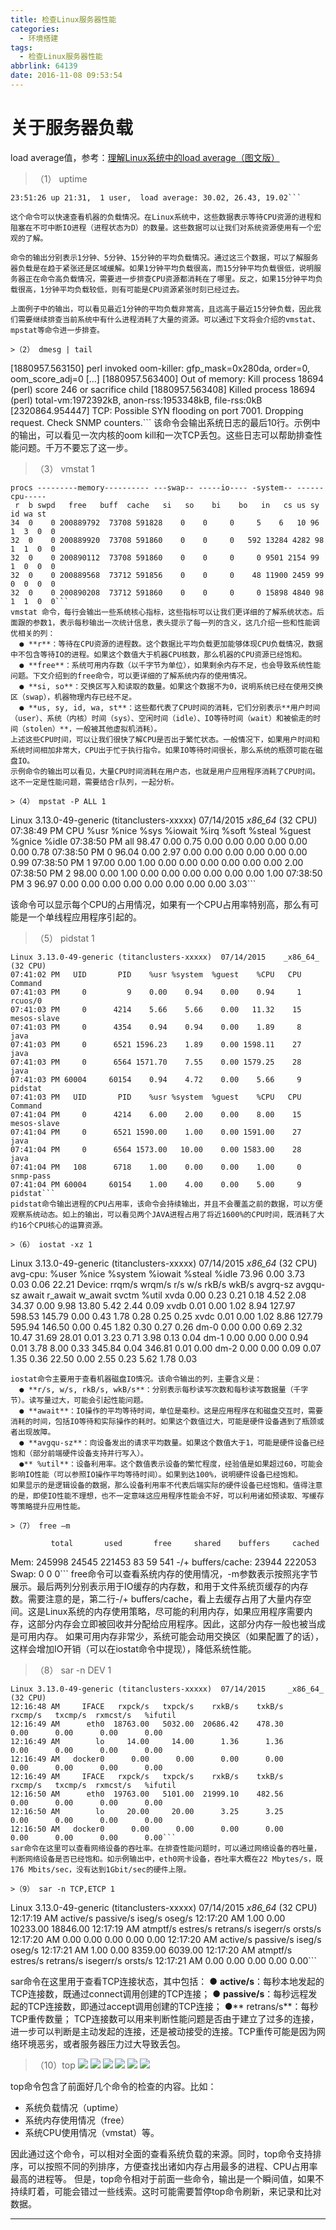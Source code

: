 ```yaml
---
title: 检查Linux服务器性能
categories:
  - 环境搭建
tags:
  - 检查Linux服务器性能
abbrlink: 64139
date: 2016-11-08 09:53:54
---
```


# 关于服务器负载

load average值，参考：[理解Linux系统中的load average（图文版）](http://heipark.iteye.com/blog/1340384)

>（1） uptime

```
23:51:26 up 21:31,  1 user,  load average: 30.02, 26.43, 19.02```

这个命令可以快速查看机器的负载情况。在Linux系统中，这些数据表示等待CPU资源的进程和阻塞在不可中断IO进程（进程状态为D）的数量。这些数据可以让我们对系统资源使用有一个宏观的了解。

命令的输出分别表示1分钟、5分钟、15分钟的平均负载情况。通过这三个数据，可以了解服务器负载是在趋于紧张还是区域缓解。如果1分钟平均负载很高，而15分钟平均负载很低，说明服务器正在命令高负载情况，需要进一步排查CPU资源都消耗在了哪里。反之，如果15分钟平均负载很高，1分钟平均负载较低，则有可能是CPU资源紧张时刻已经过去。

上面例子中的输出，可以看见最近1分钟的平均负载非常高，且远高于最近15分钟负载，因此我们需要继续排查当前系统中有什么进程消耗了大量的资源。可以通过下文将会介绍的vmstat、mpstat等命令进一步排查。

>（2） dmesg | tail

```
[1880957.563150] perl invoked oom-killer: gfp_mask=0x280da, order=0, oom_score_adj=0
[...]
[1880957.563400] Out of memory: Kill process 18694 (perl) score 246 or sacrifice child
[1880957.563408] Killed process 18694 (perl) total-vm:1972392kB, anon-rss:1953348kB, file-rss:0kB
[2320864.954447] TCP: Possible SYN flooding on port 7001. Dropping request.  Check SNMP counters.```
该命令会输出系统日志的最后10行。示例中的输出，可以看见一次内核的oom kill和一次TCP丢包。这些日志可以帮助排查性能问题。千万不要忘了这一步。

>（3） vmstat 1

```
procs ---------memory---------- ---swap-- -----io---- -system-- ------cpu-----
 r  b swpd   free   buff  cache   si   so    bi    bo   in   cs us sy id wa st
34  0    0 200889792  73708 591828    0    0     0     5    6   10 96  1  3  0  0
32  0    0 200889920  73708 591860    0    0     0   592 13284 4282 98  1  1  0  0
32  0    0 200890112  73708 591860    0    0     0     0 9501 2154 99  1  0  0  0
32  0    0 200889568  73712 591856    0    0     0    48 11900 2459 99  0  0  0  0
32  0    0 200890208  73712 591860    0    0     0     0 15898 4840 98  1  1  0  0```
vmstat 命令，每行会输出一些系统核心指标，这些指标可以让我们更详细的了解系统状态。后面跟的参数1，表示每秒输出一次统计信息，表头提示了每一列的含义，这几介绍一些和性能调优相关的列：
  ● **r**：等待在CPU资源的进程数。这个数据比平均负载更加能够体现CPU负载情况，数据中不包含等待IO的进程。如果这个数值大于机器CPU核数，那么机器的CPU资源已经饱和。
  ● **free**：系统可用内存数（以千字节为单位），如果剩余内存不足，也会导致系统性能问题。下文介绍到的free命令，可以更详细的了解系统内存的使用情况。
  ● **si, so**：交换区写入和读取的数量。如果这个数据不为0，说明系统已经在使用交换区（swap），机器物理内存已经不足。
  ● **us, sy, id, wa, st**：这些都代表了CPU时间的消耗，它们分别表示**用户时间（user）、系统（内核）时间（sys）、空闲时间（idle）、IO等待时间（wait）和被偷走的时间（stolen）**，一般被其他虚拟机消耗）。
上述这些CPU时间，可以让我们很快了解CPU是否出于繁忙状态。一般情况下，如果用户时间和系统时间相加非常大，CPU出于忙于执行指令。如果IO等待时间很长，那么系统的瓶颈可能在磁盘IO。
示例命令的输出可以看见，大量CPU时间消耗在用户态，也就是用户应用程序消耗了CPU时间。这不一定是性能问题，需要结合r队列，一起分析。

>（4） mpstat -P ALL 1

```
Linux 3.13.0-49-generic (titanclusters-xxxxx)  07/14/2015  _x86_64_ (32 CPU)
07:38:49 PM  CPU   %usr  %nice   %sys %iowait   %irq  %soft  %steal  %guest  %gnice  %idle
07:38:50 PM  all  98.47   0.00   0.75    0.00   0.00   0.00    0.00    0.00    0.00   0.78
07:38:50 PM    0  96.04   0.00   2.97    0.00   0.00   0.00    0.00    0.00    0.00   0.99
07:38:50 PM    1  97.00   0.00   1.00    0.00   0.00   0.00    0.00    0.00    0.00   2.00
07:38:50 PM    2  98.00   0.00   1.00    0.00   0.00   0.00    0.00    0.00    0.00   1.00
07:38:50 PM    3  96.97   0.00   0.00    0.00   0.00   0.00    0.00    0.00    0.00   3.03```

该命令可以显示每个CPU的占用情况，如果有一个CPU占用率特别高，那么有可能是一个单线程应用程序引起的。

>（5） pidstat 1

```
Linux 3.13.0-49-generic (titanclusters-xxxxx)  07/14/2015    _x86_64_    (32 CPU)
07:41:02 PM   UID       PID    %usr %system  %guest    %CPU   CPU  Command
07:41:03 PM     0         9    0.00    0.94    0.00    0.94     1  rcuos/0
07:41:03 PM     0      4214    5.66    5.66    0.00   11.32    15  mesos-slave
07:41:03 PM     0      4354    0.94    0.94    0.00    1.89     8  java
07:41:03 PM     0      6521 1596.23    1.89    0.00 1598.11    27  java
07:41:03 PM     0      6564 1571.70    7.55    0.00 1579.25    28  java
07:41:03 PM 60004     60154    0.94    4.72    0.00    5.66     9  pidstat
07:41:03 PM   UID       PID    %usr %system  %guest    %CPU   CPU  Command
07:41:04 PM     0      4214    6.00    2.00    0.00    8.00    15  mesos-slave
07:41:04 PM     0      6521 1590.00    1.00    0.00 1591.00    27  java
07:41:04 PM     0      6564 1573.00   10.00    0.00 1583.00    28  java
07:41:04 PM   108      6718    1.00    0.00    0.00    1.00     0  snmp-pass
07:41:04 PM 60004     60154    1.00    4.00    0.00    5.00     9  pidstat```
pidstat命令输出进程的CPU占用率，该命令会持续输出，并且不会覆盖之前的数据，可以方便观察系统动态。如上的输出，可以看见两个JAVA进程占用了将近1600%的CPU时间，既消耗了大约16个CPU核心的运算资源。

>（6） iostat -xz 1

```
Linux 3.13.0-49-generic (titanclusters-xxxxx)  07/14/2015  _x86_64_ (32 CPU)
avg-cpu:  %user   %nice %system %iowait  %steal   %idle
          73.96    0.00    3.73    0.03    0.06   22.21
Device:   rrqm/s   wrqm/s     r/s     w/s    rkB/s    wkB/s avgrq-sz avgqu-sz   await r_await w_await  svctm  %util
xvda        0.00     0.23    0.21    0.18     4.52     2.08    34.37     0.00    9.98   13.80    5.42   2.44   0.09
xvdb        0.01     0.00    1.02    8.94   127.97   598.53   145.79     0.00    0.43    1.78    0.28   0.25   0.25
xvdc        0.01     0.00    1.02    8.86   127.79   595.94   146.50     0.00    0.45    1.82    0.30   0.27   0.26
dm-0        0.00     0.00    0.69    2.32    10.47    31.69    28.01     0.01    3.23    0.71    3.98   0.13   0.04
dm-1        0.00     0.00    0.00    0.94     0.01     3.78     8.00     0.33  345.84    0.04  346.81   0.01   0.00
dm-2        0.00     0.00    0.09    0.07     1.35     0.36    22.50     0.00    2.55    0.23    5.62   1.78   0.03
```
iostat命令主要用于查看机器磁盘IO情况。该命令输出的列，主要含义是：
  ● **r/s, w/s, rkB/s, wkB/s**：分别表示每秒读写次数和每秒读写数据量（千字节）。读写量过大，可能会引起性能问题。
  ● **await**：IO操作的平均等待时间，单位是毫秒。这是应用程序在和磁盘交互时，需要消耗的时间，包括IO等待和实际操作的耗时。如果这个数值过大，可能是硬件设备遇到了瓶颈或者出现故障。
  ● **avgqu-sz**：向设备发出的请求平均数量。如果这个数值大于1，可能是硬件设备已经饱和（部分前端硬件设备支持并行写入）。
  ●** %util**：设备利用率。这个数值表示设备的繁忙程度，经验值是如果超过60，可能会影响IO性能（可以参照IO操作平均等待时间）。如果到达100%，说明硬件设备已经饱和。
如果显示的是逻辑设备的数据，那么设备利用率不代表后端实际的硬件设备已经饱和。值得注意的是，即使IO性能不理想，也不一定意味这应用程序性能会不好，可以利用诸如预读取、写缓存等策略提升应用性能。

>（7） free –m

```
             total       used       free     shared    buffers     cached
Mem:        245998      24545     221453         83         59        541
-/+ buffers/cache:      23944     222053
Swap:            0          0          0```
free命令可以查看系统内存的使用情况，-m参数表示按照兆字节展示。最后两列分别表示用于IO缓存的内存数，和用于文件系统页缓存的内存数。需要注意的是，第二行-/+ buffers/cache，看上去缓存占用了大量内存空间。这是Linux系统的内存使用策略，尽可能的利用内存，如果应用程序需要内存，这部分内存会立即被回收并分配给应用程序。因此，这部分内存一般也被当成是可用内存。
如果可用内存非常少，系统可能会动用交换区（如果配置了的话），这样会增加IO开销（可以在iostat命令中提现），降低系统性能。

>（8） sar -n DEV 1

```
Linux 3.13.0-49-generic (titanclusters-xxxxx)  07/14/2015     _x86_64_    (32 CPU)
12:16:48 AM     IFACE   rxpck/s   txpck/s    rxkB/s    txkB/s   rxcmp/s   txcmp/s  rxmcst/s   %ifutil
12:16:49 AM      eth0  18763.00   5032.00  20686.42    478.30      0.00      0.00      0.00      0.00
12:16:49 AM        lo     14.00     14.00      1.36      1.36      0.00      0.00      0.00      0.00
12:16:49 AM   docker0      0.00      0.00      0.00      0.00      0.00      0.00      0.00      0.00
12:16:49 AM     IFACE   rxpck/s   txpck/s    rxkB/s    txkB/s   rxcmp/s   txcmp/s  rxmcst/s   %ifutil
12:16:50 AM      eth0  19763.00   5101.00  21999.10    482.56      0.00      0.00      0.00      0.00
12:16:50 AM        lo     20.00     20.00      3.25      3.25      0.00      0.00      0.00      0.00
12:16:50 AM   docker0      0.00      0.00      0.00      0.00      0.00      0.00      0.00      0.00```
sar命令在这里可以查看网络设备的吞吐率。在排查性能问题时，可以通过网络设备的吞吐量，判断网络设备是否已经饱和。如示例输出中，eth0网卡设备，吞吐率大概在22 Mbytes/s，既176 Mbits/sec，没有达到1Gbit/sec的硬件上限。

>（9） sar -n TCP,ETCP 1

```
Linux 3.13.0-49-generic (titanclusters-xxxxx)  07/14/2015    _x86_64_    (32 CPU)
12:17:19 AM  active/s passive/s    iseg/s    oseg/s
12:17:20 AM      1.00      0.00  10233.00  18846.00
12:17:19 AM  atmptf/s  estres/s retrans/s isegerr/s   orsts/s
12:17:20 AM      0.00      0.00      0.00      0.00      0.00
12:17:20 AM  active/s passive/s    iseg/s    oseg/s
12:17:21 AM      1.00      0.00   8359.00   6039.00
12:17:20 AM  atmptf/s  estres/s retrans/s isegerr/s   orsts/s
12:17:21 AM      0.00      0.00      0.00      0.00      0.00```

sar命令在这里用于查看TCP连接状态，其中包括：
  ● **active/s**：每秒本地发起的TCP连接数，既通过connect调用创建的TCP连接；
  ● **passive/s**：每秒远程发起的TCP连接数，即通过accept调用创建的TCP连接；
  ●** retrans/s**：每秒TCP重传数量；
TCP连接数可以用来判断性能问题是否由于建立了过多的连接，进一步可以判断是主动发起的连接，还是被动接受的连接。TCP重传可能是因为网络环境恶劣，或者服务器压力过大导致丢包。

>（10）top
![](http://ofyfogrgx.bkt.clouddn.com//blog/%E6%A3%80%E6%9F%A5Linux%E6%9C%8D%E5%8A%A1%E5%99%A8%E6%80%A7%E8%83%BD1.png)
![](http://ofyfogrgx.bkt.clouddn.com//blog/%E6%A3%80%E6%9F%A5Linux%E6%9C%8D%E5%8A%A1%E5%99%A8%E6%80%A7%E8%83%BD2.png)
![](http://ofyfogrgx.bkt.clouddn.com//blog/%E6%A3%80%E6%9F%A5Linux%E6%9C%8D%E5%8A%A1%E5%99%A8%E6%80%A7%E8%83%BD3.png)
![](http://ofyfogrgx.bkt.clouddn.com//blog/%E6%A3%80%E6%9F%A5Linux%E6%9C%8D%E5%8A%A1%E5%99%A8%E6%80%A7%E8%83%BD4.png)
![](http://ofyfogrgx.bkt.clouddn.com//blog/%E6%A3%80%E6%9F%A5Linux%E6%9C%8D%E5%8A%A1%E5%99%A8%E6%80%A7%E8%83%BD5.png)
![](http://ofyfogrgx.bkt.clouddn.com//blog/%E6%A3%80%E6%9F%A5Linux%E6%9C%8D%E5%8A%A1%E5%99%A8%E6%80%A7%E8%83%BD6.png)

top命令包含了前面好几个命令的检查的内容。比如：

* 系统负载情况（uptime）
* 系统内存使用情况（free）
* 系统CPU使用情况（vmstat）等。

因此通过这个命令，可以相对全面的查看系统负载的来源。同时，top命令支持排序，可以按照不同的列排序，方便查找出诸如内存占用最多的进程、CPU占用率最高的进程等。
但是，top命令相对于前面一些命令，输出是一个瞬间值，如果不持续盯着，可能会错过一些线索。这时可能需要暂停top命令刷新，来记录和比对数据。


---